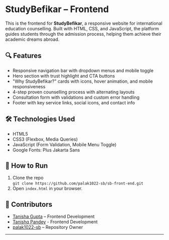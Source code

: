 # StudyBefikar – Frontend

This is the frontend for **StudyBefikar**, a responsive website for international education counselling. Built with HTML, CSS, and JavaScript, the platform guides students through the admission process, helping them achieve their academic dreams abroad.

## 🔍 Features

- Responsive navigation bar with dropdown menus and mobile toggle
- Hero section with trust highlight and CTA buttons
- "Why StudyBefikar?" cards with icons, hover animation, and mobile responsiveness
- 4-step proven counselling process with alternating layouts
- Consultation form with validations and custom error handling
- Footer with key service links, social icons, and contact info

## 🛠️ Technologies Used

- HTML5
- CSS3 (Flexbox, Media Queries)
- JavaScript (Form Validation, Mobile Menu Toggle)
- Google Fonts: Plus Jakarta Sans

## 🚀 How to Run

1. Clone the repo  
   `git clone https://github.com/palak1022-sb/sb-front-end.git`
2. Open `index.html` in your browser.

## 👥 Contributors

- [Tanisha Gupta](https://github.com/tanisha26g) – Frontend Development
- [Tanishq Pandey](https://github.com/tanishqpandey26) - Frontend Development  
- [palak1022-sb](https://github.com/palak1022-sb) – Repository Owner

---

